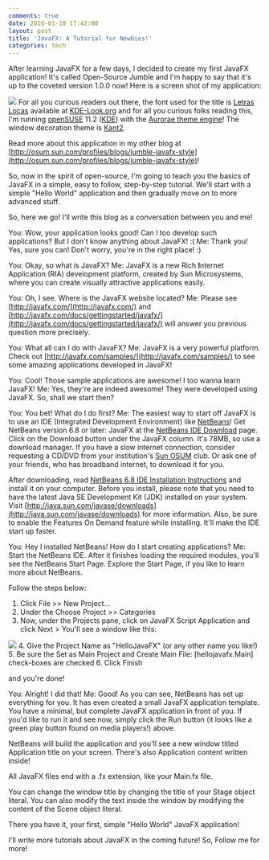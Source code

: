 ```yaml
---
comments: true
date: 2010-01-10 17:42:00
layout: post
title: 'JavaFX: A Tutorial for Newbies!'
categories: tech
---
```


After learning JavaFX for a few days, I decided to create my first JavaFX application! It's called Open-Source Jumble and I'm happy to say that it's up to the coveted version 1.0.0 now! Here is a screen shot of my application:

[![](http://rishabhsrao.files.wordpress.com/2010/01/jumble_app_snapshot1.jpeg?w=175)](http://rishabhsrao.files.wordpress.com/2010/01/jumble_app_snapshot1.jpeg)
For all you curious readers out there, the font used for the title is [Letras Locas](http://www.kde-look.org/content/show.php/Letras+Locas?content=116231) available at [KDE-Look.org](http://www.kde-look.org/) and for all you curious folks reading this, I'm running [openSUSE](http://www.opensuse.org/) 11.2 ([KDE](http://www.kde.org/)) with the [Aurorae theme engine](http://www.kde-look.org/content/show.php/Aurorae+Theme+Engine?content=107158)! The window decoration theme is [Kant2](http://www.kde-look.org/content/show.php/Kant2+Aurorae?content=115339).

Read more about this application in my other blog at [http://osum.sun.com/profiles/blogs/jumble-javafx-style](http://osum.sun.com/profiles/blogs/jumble-javafx-style)!

So, now in the spirit of open-source, I'm going to teach you the basics of JavaFX in a simple, easy to follow, step-by-step tutorial. We'll start with a simple "Hello World" application and then gradually move on to more advanced stuff.

So, here we go! I'll write this blog as a conversation between you and me!

You: Wow, your application looks good! Can I too develop such applications? But I don't know anything about JavaFX! :(
Me: Thank you! Yes, sure you can! Don't worry, you're in the right place! :)

You:  Okay, so what is JavaFX?
Me: JavaFX is a new Rich **I**nternet Application (RIA) development platform, created by Sun Microsystems, where you can create visually attractive applications easily.

You: Oh, I see. Where is the JavaFX website located?
Me: Please see [http://javafx.com/](http://javafx.com/) and  [http://javafx.com/docs/gettingstarted/javafx/](http://javafx.com/docs/gettingstarted/javafx/) will answer you previous question more precisely.

You: What all can I do with JavaFX?
Me: JavaFX is a very powerful platform. Check out [http://javafx.com/samples/](http://javafx.com/samples/) to see some amazing applications developed in JavaFX!

You: Cool! Those sample applications are awesome! I too wanna learn JavaFX!
Me: Yes, they're are indeed awesome! They were developed using JavaFX. So, shall we start then?

You: You bet! What do I do first?
Me: The easiest way to start off JavaFX is to use an IDE (Integrated Development Environment) like [NetBeans](http://netbeans.org/)! Get NetBeans version 6.8 or later: JavaFX at the [NetBeans IDE Download](http://netbeans.org/downloads/index.html) page. Click on the Download button under the JavaFX column. It's 78MB, so use a download manager. If you have a slow internet connection, consider requesting a CD/DVD from your institution's [Sun OSUM](http://osum.sun.com/) club. Or ask one of your friends, who has broadband internet, to download it for you.

After downloading, read [NetB](http://netbeans.org/community/releases/68/install.html)[eans 6.8 IDE Installation Instructions](http://netbeans.org/community/releases/68/install.html) and install it on your computer. Before you install, please note that you need to have the latest Java SE Development Kit (JDK) installed on your system. Visit [http://java.sun.com/javase/downloads](http://java.sun.com/javase/downloads) for more information. Also, be sure to enable the Features On Demand feature while installing. It'll make the IDE start up faster.

You: Hey I installed NetBeans! How do I start creating applications?
Me: Start the NetBeans IDE. After it finishes loading the required modules, you'll see the NetBeans Start Page. Explore the Start Page, if you like to learn more about NetBeans.

Follow the steps below:
1. Click File >> New Project...
2. Under the Choose Project >> Categories
3. Now, under the Projects pane, click on JavaFX Script Application and click Next >
You'll see a window like this:

[![](http://rishabhsrao.files.wordpress.com/2010/01/newproject2.jpeg?w=300)](http://rishabhsrao.files.wordpress.com/2010/01/newproject2.jpeg)
4. Give the Project Name as "HelloJavaFX" (or any other name you like!)
5. Be sure the Set as Main Project and Create Main File: [hellojavafx.Main] check-boxes are checked
6. Click Finish

and you're done!

You: Alright! I did that!
Me: Good! As you can see, NetBeans has set up everything for you. It has even created a small JavaFX application template. You have a minimal, but complete JavaFX application in front of you. If you'd like to run it and see now, simply click the Run button (it looks like a green play button found on media players!) above.

NetBeans will build the application and you'll see a new window titled Application title on your screen. There's also Application content written inside!

All JavaFX files end with a .fx extension, like your Main.fx file.

You can change the window title by changing the title of your Stage object literal. You can also modify the text inside the window by modifying the content of the Scene object literal.

There you have it, your first, simple "Hello World" JavaFX application!

I'll write more tutorials about JavaFX in the coming future! So, Follow me for more!


